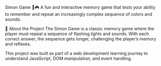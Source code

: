 Simon Game 🎵🎮
A fun and interactive memory game that tests your ability to remember and repeat an increasingly complex sequence of colors and sounds.

🧐 About the Project
The Simon Game is a classic memory game where the player must repeat a sequence of flashing lights and sounds. With each correct answer, the sequence gets longer, challenging the player’s memory and reflexes.

This project was built as part of a web development learning journey to understand JavaScript, DOM manipulation, and event handling.

